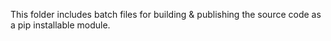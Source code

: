 This folder includes batch files for building & publishing the source code as a pip installable module.